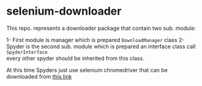 # selenium-downloader
This repo. represents a downloader package that contain two sub. module: 

1- First module is manager which is prepared ``DownloadManager`` class
2- Spyder is the second sub. module which is prepared an interface class call ``SpyderInterface``  
   every other spyder should be inherited from this class. 

At this time Spyders just use selenium chromedriver that can be downloaded from [this link](
https://chromedriver.chromium.org/downloads)

